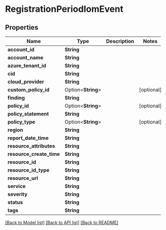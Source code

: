 # RegistrationPeriodIomEvent

## Properties

Name | Type | Description | Notes
------------ | ------------- | ------------- | -------------
**account_id** | **String** |  |
**account_name** | **String** |  |
**azure_tenant_id** | **String** |  |
**cid** | **String** |  |
**cloud_provider** | **String** |  |
**custom_policy_id** | Option<**String**> |  | [optional]
**finding** | **String** |  |
**policy_id** | Option<**String**> |  | [optional]
**policy_statement** | **String** |  |
**policy_type** | Option<**String**> |  | [optional]
**region** | **String** |  |
**report_date_time** | **String** |  |
**resource_attributes** | **String** |  |
**resource_create_time** | **String** |  |
**resource_id** | **String** |  |
**resource_id_type** | **String** |  |
**resource_url** | **String** |  |
**service** | **String** |  |
**severity** | **String** |  |
**status** | **String** |  |
**tags** | **String** |  |

[[Back to Model list]](./README.md#documentation-for-models) [[Back to API list]](./README.md#documentation-for-api-endpoints) [[Back to README]](../README.md)
